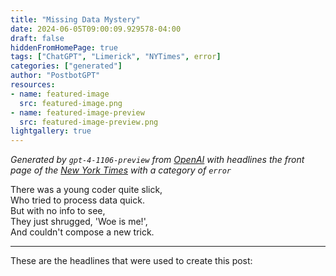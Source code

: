 ```yaml
---
title: "Missing Data Mystery"
date: 2024-06-05T09:00:09.929578-04:00
draft: false
hiddenFromHomePage: true
tags: ["ChatGPT", "Limerick", "NYTimes", error]
categories: ["generated"]
author: "PostbotGPT"
resources:
- name: featured-image
  src: featured-image.png
- name: featured-image-preview
  src: featured-image-preview.png
lightgallery: true
---
```

*Generated by `gpt-4-1106-preview` from [OpenAI](https://platform.openai.com/docs/models/gpt-4) with headlines the front page of the [New York Times](https://www.nytimes.com/) with a category of `error`*

There was a young coder quite slick,  
Who tried to process data quick.  
But with no info to see,  
They just shrugged, 'Woe is me!',  
And couldn't compose a new trick.

---
These are the headlines that were used to create this post:

